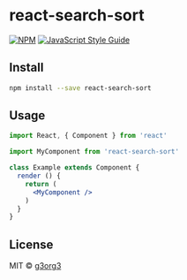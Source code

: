 # react-search-sort

> 

[![NPM](https://img.shields.io/npm/v/react-search-sort.svg)](https://www.npmjs.com/package/react-search-sort) [![JavaScript Style Guide](https://img.shields.io/badge/code_style-standard-brightgreen.svg)](https://standardjs.com)

## Install

```bash
npm install --save react-search-sort
```

## Usage

```jsx
import React, { Component } from 'react'

import MyComponent from 'react-search-sort'

class Example extends Component {
  render () {
    return (
      <MyComponent />
    )
  }
}
```

## License

MIT © [g3org3](https://github.com/g3org3)
